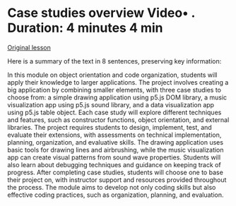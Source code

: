 # Case studies overview Video• . Duration: 4 minutes 4 min

[Original lesson](https://www.coursera.org/learn/uol-introduction-to-programming-2/lecture/OMXFJ/case-studies-overview)

Here is a summary of the text in 8 sentences, preserving key information:

In this module on object orientation and code organization, students will apply their knowledge to larger applications. The project involves creating a big application by combining smaller elements, with three case studies to choose from: a simple drawing application using p5.js DOM library, a music visualization app using p5.js sound library, and a data visualization app using p5.js table object. Each case study will explore different techniques and features, such as constructor functions, object orientation, and external libraries. The project requires students to design, implement, test, and evaluate their extensions, with assessments on technical implementation, planning, organization, and evaluative skills. The drawing application uses basic tools for drawing lines and airbrushing, while the music visualization app can create visual patterns from sound wave properties. Students will also learn about debugging techniques and guidance on keeping track of progress. After completing case studies, students will choose one to base their project on, with instructor support and resources provided throughout the process. The module aims to develop not only coding skills but also effective coding practices, such as organization, planning, and evaluation.

